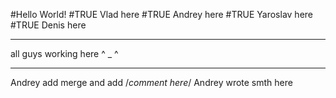 #Hello World\!
#TRUE Vlad here
#TRUE Andrey here
#TRUE Yaroslav here
#TRUE Denis here
___________________________
all guys working here ^ _ ^

___________________________
Andrey add merge and add /*comment here*/
Andrey wrote smth here
